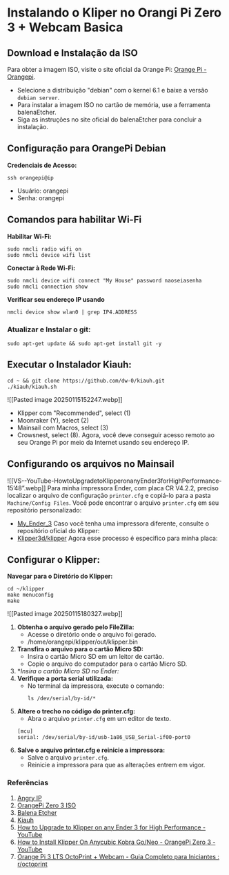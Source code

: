 # Instalando o Kliper no Orangi Pi Zero 3 + Webcam Basica

## Download e Instalação da ISO
Para obter a imagem ISO, visite o site oficial da Orange Pi: [Orange Pi - Orangepi](http://www.orangepi.org/html/hardWare/computerAndMicrocontrollers/service-and-support/Orange-Pi-Zero-3.html).
- Selecione a distribuição "debian" com o kernel 6.1 e baixe a versão `debian server`.
- Para instalar a imagem ISO no cartão de memória, use a ferramenta balenaEtcher. 
- Siga as instruções no site oficial do balenaEtcher para concluir a instalação.
## Configuração para OrangePi Debian
**Credenciais de Acesso:**
```
ssh orangepi@ip
```
- Usuário: orangepi
- Senha: orangepi
## Comandos para habilitar Wi-Fi
**Habilitar Wi-Fi:**
```
sudo nmcli radio wifi on
sudo nmcli device wifi list
```
**Conectar à Rede Wi-Fi:**
```
sudo nmcli device wifi connect "My House" password naoseiasenha
sudo nmcli connection show
```
**Verificar seu endereço IP usando**
```
nmcli device show wlan0 | grep IP4.ADDRESS
```
### Atualizar e Instalar o git:
```
sudo apt-get update && sudo apt-get install git -y
```
## Executar o Instalador Kiauh:
```
cd ~ && git clone https://github.com/dw-0/kiauh.git
./kiauh/kiauh.sh
```
![[Pasted image 20250115152247.webp]]
- Klipper com "Recommended", select (1)
- Moonraker (Y), select (2)
- Mainsail com Macros, select (3)
- Crowsnest, select (8).
Agora, você deve conseguir acesso remoto ao seu Orange Pi por meio da Internet usando seu endereço IP.

## Configurando os arquivos no Mainsail
![[VS--YouTube-HowtoUpgradetoKlipperonanyEnder3forHighPerformance-15’48”.webp]]
Para minha impressora Ender, com placa CR V4.2.2, preciso localizar o arquivo de configuração `printer.cfg` e copiá-lo para a pasta `Machine/Config Files`.
Você pode encontrar o arquivo `printer.cfg` em seu repositório personalizado:
* [My_Ender_3](https://github.com/Samuraiflamesf/My_Ender_3)
Caso você tenha uma impressora diferente, consulte o repositório oficial do Klipper:
* [Klipper3d/klipper](https://github.com/Klipper3d/klipper/tree/master/config)
Agora esse processo é especifico para minha placa:
## **Configurar o Klipper:**
**Navegar para o Diretório do Klipper:**
```
cd ~/klipper
make menuconfig
make
```
![[Pasted image 20250115180327.webp]]
1. **Obtenha o arquivo gerado pelo FileZilla:**
   - Acesse o diretório onde o arquivo foi gerado.
   - /home/orangepi/klipper/out/klipper.bin
2. **Transfira o arquivo para o cartão Micro SD:**
   - Insira o cartão Micro SD em um leitor de cartão.
   - Copie o arquivo do computador para o cartão Micro SD.
3. **Insira o cartão Micro SD no Ender:*
4. **Verifique a porta serial utilizada:**
   - No terminal da impressora, execute o comando:
     ```
     ls /dev/serial/by-id/*
     ```
5. **Altere o trecho no código do printer.cfg:**
   - Abra o arquivo `printer.cfg` em um editor de texto.
	```
	[mcu]
	serial: /dev/serial/by-id/usb-1a86_USB_Serial-if00-port0
	```
6. **Salve o arquivo printer.cfg e reinicie a impressora:**
   - Salve o arquivo `printer.cfg`.
   - Reinicie a impressora para que as alterações entrem em vigor.

### Referências
1. [Angry IP](https://angryip.org/download/#windows) 
2. [OrangePi Zero 3 ISO](http://www.orangepi.org/html/hardWare/computerAndMicrocontrollers/service-and-support/Orange-Pi-Zero-3.html)
3. [Balena Etcher](https://etcher.balena.io/)
4. [Kiauh](https://github.com/dw-0/kiauh) 
5. [How to Upgrade to Klipper on any Ender 3 for High Performance - YouTube](https://www.youtube.com/watch?v=N41JY1Gukuk&t=495s)
6. [How to Install Klipper On Anycubic Kobra Go/Neo - OrangePi Zero 3 - YouTube](https://www.youtube.com/watch?v=A5WO4nwDzsU&t=1136s)
7. [Orange Pi 3 LTS OctoPrint + Webcam - Guia Completo para Iniciantes : r/octoprint](https://www.reddit.com/r/octoprint/comments/11rjjji/orange_pi_3_lts_octoprint_webcam_beginners/?tl=pt-br)
  
